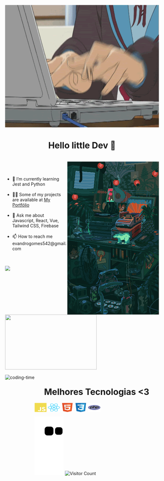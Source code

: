 
   
      
   <img src="anime.gif" alt="anime" width="100%" height="400">
    
   <h1 align="center">Hello little Dev 👋</h1>
   <br>
   <img align="right" src="collAnime.gif" alt="anime" width="300" height="500"> <br>
       <br>
        <ul >
            <li>🌱 I’m currently learning Jest and Python</li>
              <br>
            <li>👨‍💻 Some of my projects are available at <a href="https://p-inky.vercel.app/">My Portfólio</a></li>
              <br> 
           <li>💬 Ask me about Javascript, React, Vue, Tailwind CSS, Firebase</li>
              <br> 
           <li>📫 How to reach me evandrogomes542@gmail.com</li>
        </ul>
       <div>
        <br>
        <br>
        <img  height="180em" src="https://github-readme-stats.vercel.app/api?username=EGAMER26&show_icons=true&theme=great-gatsby&include_all_commits=true&count_private=true"/>
        <img align="center" height="180em" width="300em" src="https://github-readme-stats.vercel.app/api/top-langs/?username=EGAMER26&layout=compact&langs_count=16&theme=great-gatsby"/>
      </div>
    </div>
     </div>
   
    
  <div style="display: inline_block"><br>
    <img align="left" height="250" alt="coding-time" src="code.gif">
    <h1 align="center">Melhores Tecnologias <3</h1>
    <img align="center" height="30" width="40" alt="js-icon"  src="https://raw.githubusercontent.com/devicons/devicon/master/icons/javascript/javascript-plain.svg">
    <img align="center" height="30" width="40" alt="react-icon" src="https://raw.githubusercontent.com/devicons/devicon/master/icons/react/react-original.svg">
    <img align="center" height="30" width="40" alt="html-icon" src="https://raw.githubusercontent.com/devicons/devicon/master/icons/html5/html5-original.svg">
    <img align="center" height="30" width="40" alt="css-icon" src="https://raw.githubusercontent.com/devicons/devicon/master/icons/css3/css3-original.svg">
    <img align="center" height="30" width="40" alt="c-icon" src="https://raw.githubusercontent.com/devicons/devicon/master/icons/php/php-original.svg">
    
   
![snake gif](https://github.com/EGAMER26/EGAMER26/blob/output/github-contribution-grid-snake.svg)
![Visitor Count](https://profile-counter.glitch.me/{EGAMER26}/count.svg)

                                                                 


<!--
**EGAMER26/EGAMER26** is a ✨ _special_ ✨ repository because its `README.md` (this file) appears on your GitHub profile.

Here are some ideas to get you started:

- 🔭 I’m currently working on ...
- 🌱 I’m currently learning ...
- 👯 I’m looking to collaborate on ...
- 🤔 I’m looking for help with ...
- 💬 Ask me about ...
- 📫 How to reach me: ...
- 😄 Pronouns: ...
- ⚡ Fun fact: ...
-->
